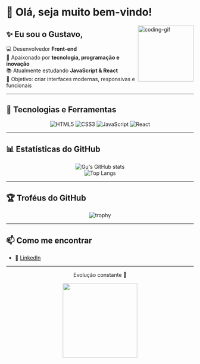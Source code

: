 # 👋 Olá, seja muito bem-vindo!  

<img align="right" alt="coding-gif" height="150" src="https://media.giphy.com/media/qgQUggAC3Pfv687qPC/giphy.gif" />



## ✨ Eu sou o Gustavo, 
💻 Desenvolvedor **Front-end**  
🚀 Apaixonado por **tecnologia, programação e inovação**  
📚 Atualmente estudando **JavaScript & React**  
🎯 Objetivo: criar interfaces modernas, responsivas e funcionais  

---

## 🚀 Tecnologias e Ferramentas  

<div align="center">

![HTML5](https://img.shields.io/badge/-HTML5-E34F26?logo=html5&logoColor=fff&style=for-the-badge)
![CSS3](https://img.shields.io/badge/-CSS3-1572B6?logo=css3&logoColor=fff&style=for-the-badge)
![JavaScript](https://img.shields.io/badge/-JavaScript-F7DF1E?logo=javascript&logoColor=000&style=for-the-badge)
![React](https://img.shields.io/badge/-React-61DAFB?logo=react&logoColor=000&style=for-the-badge)

</div>

---

## 📊 Estatísticas do GitHub  

<div align="center">

![Gu's GitHub stats](https://github-readme-stats.vercel.app/api?username=Gu-Fernandes&show_icons=true&theme=dracula&hide_border=true&border_radius=12)  
![Top Langs](https://github-readme-stats.vercel.app/api/top-langs/?username=Gu-Fernandes&layout=compact&theme=dracula&hide_border=true&border_radius=12)

</div>

---

## 🏆 Troféus do GitHub  

<div align="center">

![trophy](https://github-profile-trophy.vercel.app/?username=Gu-Fernandes&theme=dracula&margin-w=10&margin-h=10&no-bg=true&no-frame=true)

</div>

---

## 📫 Como me encontrar  

- 💼 [LinkedIn](https://linkedin.com/in/SEU-LINK)  

---

<div align="center">

Evolução constante 🚀  

<img src="https://media.giphy.com/media/l0MYB8Ory7Hqefo9a/giphy.gif" width="200">

</div>
